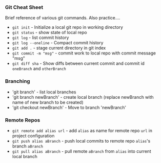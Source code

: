 ### Git Cheat Sheet


Brief reference of various git commands. Also practice....

* `git init` - Initialize a local git repo in working directory
* `git status` - show state of local repo
* `git log` - list commit history
* `git log --oneline` - Compact commit history
* `git add .` - stage current directory in git index
* `git commit -m "msg"` - commit work to local repo with commit message "msg"
* `git diff sha` - Show diffs between current commit and commit id `oneBranch` and `otherBranch`

### Branching
* 'git branch' - list local branches
* 'git branch newBranch' - create local branch (replace newBranch with name of new branch to be created)
* 'git checkout newBranch' - Move to branch 'newBranch'

### Remote Repos
* `git remote add alias url` - add `alias` as name for remote repo `url` in project configuration
* `git push alias aBranch` - push local commits to remote repo `alias`'s branch `aBranch`
* `git pull alias aBranch` - pull remote `aBranch` from `alias` into current local branch
